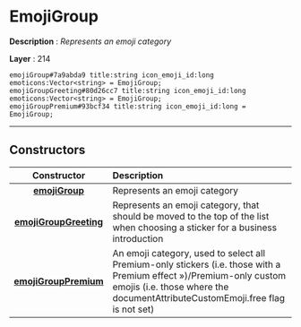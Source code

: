 # EmojiGroup

**Description** : *Represents an emoji category*

**Layer** : 214

```tl
emojiGroup#7a9abda9 title:string icon_emoji_id:long emoticons:Vector<string> = EmojiGroup;
emojiGroupGreeting#80d26cc7 title:string icon_emoji_id:long emoticons:Vector<string> = EmojiGroup;
emojiGroupPremium#93bcf34 title:string icon_emoji_id:long = EmojiGroup;
```

---

## Constructors

| Constructor | Description |
| :---: | :--- |
| [**emojiGroup**](constructor/emojiGroup) | Represents an emoji category |
| [**emojiGroupGreeting**](constructor/emojiGroupGreeting) | Represents an emoji category, that should be moved to the top of the list when choosing a sticker for a business introduction |
| [**emojiGroupPremium**](constructor/emojiGroupPremium) | An emoji category, used to select all Premium-only stickers (i.e. those with a Premium effect »)/Premium-only custom emojis (i.e. those where the documentAttributeCustomEmoji.free flag is not set) |